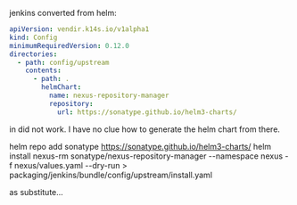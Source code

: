 jenkins converted from helm:

```yaml
apiVersion: vendir.k14s.io/v1alpha1
kind: Config
minimumRequiredVersion: 0.12.0
directories:
  - path: config/upstream
    contents:
      - path: .
        helmChart: 
          name: nexus-repository-manager
          repository: 
            url: https://sonatype.github.io/helm3-charts/
```

in did not work. I have no clue how to generate the helm chart from there.

helm repo add sonatype https://sonatype.github.io/helm3-charts/
helm install nexus-rm sonatype/nexus-repository-manager --namespace nexus -f nexus/values.yaml --dry-run > packaging/jenkins/bundle/config/upstream/install.yaml

as substitute...